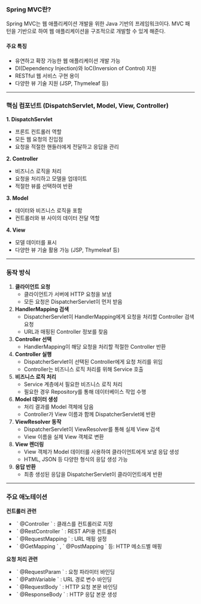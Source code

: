 ### Spring MVC란?

Spring MVC는 웹 애플리케이션 개발을 위한 Java 기반의 프레임워크이다. MVC 패턴을 기반으로 하여 웹 애플리케이션을 구조적으로 개발할 수 있게 해준다.

#### 주요 특징

-   유연하고 확장 가능한 웹 애플리케이션 개발 가능
-   DI(Dependency Injection)와 IoC(Inversion of Control) 지원
-   RESTful 웹 서비스 구현 용이
-   다양한 뷰 기술 지원 (JSP, Thymeleaf 등)

---

### 핵심 컴포넌트 (DispatchServlet, Model, View, Controller)

**1\. DispatchServlet**

-   프론트 컨트롤러 역할
-   모든 웹 요청의 진입점
-   요청을 적절한 핸들러에게 전달하고 응답을 관리

**2\. Controller**

-   비즈니스 로직을 처리
-   요청을 처리하고 모델을 업데이트
-   적절한 뷰를 선택하여 반환

**3\. Model**

-   데이터와 비즈니스 로직을 포함
-   컨트롤러와 뷰 사이의 데이터 전달 역할

**4\. View**

-   모델 데이터를 표시
-   다양한 뷰 기술 활용 가능 (JSP, Thymeleaf 등)

---

### 동작 방식

1.  **클라이언트 요청**
    -   클라이언트가 서버에 HTTP 요청을 보냄
    -   모든 요청은 DispatcherServlet이 먼저 받음
2.  **HandlerMapping 검색**
    -   DispatcherServlet이 HandlerMapping에게 요청을 처리할 Controller 검색 요청
    -   URL과 매핑된 Controller 정보를 찾음
3.  **Controller 선택**
    -   HandlerMapping이 해당 요청을 처리할 적절한 Controller 반환
4.  **Controller 실행**
    -   DispatcherServlet이 선택된 Controller에게 요청 처리를 위임
    -   Controller는 비즈니스 로직 처리를 위해 Service 호출
5.  **비즈니스 로직 처리**
    -   Service 계층에서 필요한 비즈니스 로직 처리
    -   필요한 경우 Repository를 통해 데이터베이스 작업 수행
6.  **Model 데이터 생성**
    -   처리 결과를 Model 객체에 담음
    -   Controller가 View 이름과 함께 DispatcherServlet에 반환
7.  **ViewResolver 동작**
    -   DispatcherServlet이 ViewResolver를 통해 실제 View 검색
    -   View 이름을 실제 View 객체로 변환
8.  **View 렌더링**
    -   View 객체가 Model 데이터를 사용하여 클라이언트에게 보낼 응답 생성
    -   HTML, JSON 등 다양한 형식의 응답 생성 가능
9.  **응답 반환**
    -   최종 생성된 응답을 DispatcherServlet이 클라이언트에게 반환

---

### 주요 애노테이션

**컨트롤러 관련**

-    \` @Controller \` : 클래스를 컨트롤러로 지정
-    \` @RestController \` : REST API용 컨트롤러
-    \` @RequestMapping \` : URL 매핑 설정
-    \` @GetMapping \` , \` @PostMapping \` 등: HTTP 메소드별 매핑

**요청 처리 관련**

-    \` @RequestParam \` : 요청 파라미터 바인딩
-    \` @PathVariable \` : URL 경로 변수 바인딩
-    \` @RequestBody \` : HTTP 요청 본문 바인딩
-    \` @ResponseBody \` : HTTP 응답 본문 생성
